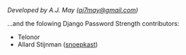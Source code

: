 *Developed by A.J. May (<aj7may@gmail.com>)*

...and the folowing Django Password Strength contributors:

- Telonor
- Allard Stijnman ([snoepkast](https://github.com/snoepkast))
